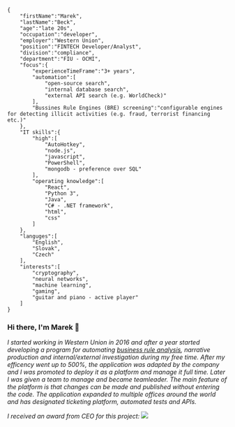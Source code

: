 ```
{
    "firstName":"Marek",
    "lastName":"Beck",
    "age":"late 20s",
    "occupation":"developer",
    "employer":"Western Union",
    "position":"FINTECH Developer/Analyst",
    "division":"compliance",
    "department":"FIU - OCMI",
    "focus":{
        "experienceTimeFrame":"3+ years",
        "automation":[
            "open-source search",
            "internal database search",
            "external API search (e.g. WorldCheck)"
        ],
        "Bussines Rule Engines (BRE) screening":"configurable engines for detecting illicit activities (e.g. fraud, terrorist financing etc.)"
    },
    "IT skills":{
        "high":[
            "AutoHotkey",
            "node.js",
            "javascript",
            "PowerShell",
            "mongodb - preference over SQL"
        ],
        "operating knowledge":[
            "React",
            "Python 3",
            "Java",
            "C# - .NET framework",
            "html",
            "css"
        ]
    },
    "languges":[
        "English",
        "Slovak",
        "Czech"
    ],
    "interests":[
        "cryptography",
        "neural networks",
        "machine learning",
        "gaming",
        "guitar and piano - active player"
    ]
}
```
### Hi there, I'm Marek 👋

*I started working in Western Union in 2016 and after a year started developing a program for automating [business rule analysis](https://www.progress.com/faqs/corticon-faqs/what-is-a-business-rules-engine), narrative production and internal/external investigation during my free time. After my efficency went up to 500%, the application was adapted by the company and I was promoted to deploy it as a platform and manage it full time. Later I was given a team to manage and became teamleader. The main feature of the platform is that changes can be made and published without entering the code. The application expanded to multiple offices around the world and has designated ticketing platform, automated tests and APIs.*

*I received an award from CEO for this project:*
![](https://github.com/WANI0N/WANI0N/raw/master/attachments/award.JPG)
